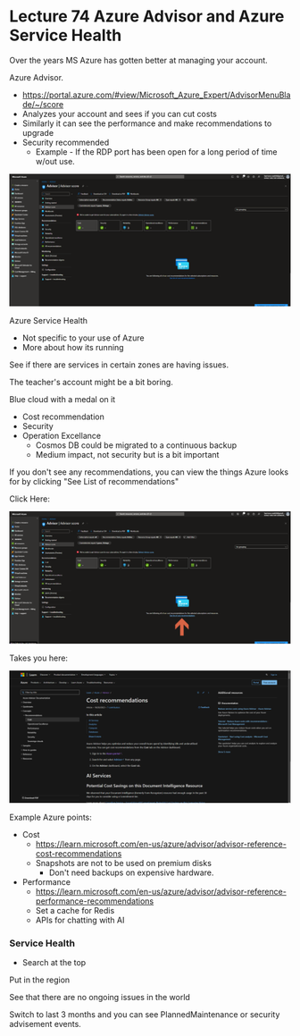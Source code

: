 # Lecture 74 Azure Advisor and Azure Service Health

Over the years MS Azure has gotten better at managing your account.

Azure Advisor.
* https://portal.azure.com/#view/Microsoft_Azure_Expert/AdvisorMenuBlade/~/score
* Analyzes your account and sees if you can cut costs
* Similarly it can see the performance and make recommendations to upgrade
* Security recommended
  * Example - If the RDP port has been open for a long period of time w/out use.

![Azure Advisor main screen](image.png)

Azure Service Health
* Not specific to your use of Azure
* More about how its running

See if there are services in certain zones are having issues.

The teacher's account might be a bit boring.

Blue cloud with a medal on it

* Cost recommendation
* Security
* Operation Excellance
  * Cosmos DB could be migrated to a continuous backup
  * Medium impact, not security but is a bit important

If you don't see any recommendations, you can view the things Azure looks for by clicking "See List of recommendations"

Click Here:

![Click the list of recommendations](image-2.png)

Takes you here:

![Recommendations example screenshot](image-1.png)

Example Azure points:
* Cost
  * https://learn.microsoft.com/en-us/azure/advisor/advisor-reference-cost-recommendations
  * Snapshots are not to be used on premium disks
    * Don't need backups on expensive hardware.
* Performance
  * https://learn.microsoft.com/en-us/azure/advisor/advisor-reference-performance-recommendations
  * Set a cache for Redis
  * APIs for chatting with AI

### Service Health
* Search at the top

Put in the region

See that there are no ongoing issues in the world

Switch to last 3 months and you can see PlannedMaintenance or security advisement events.
